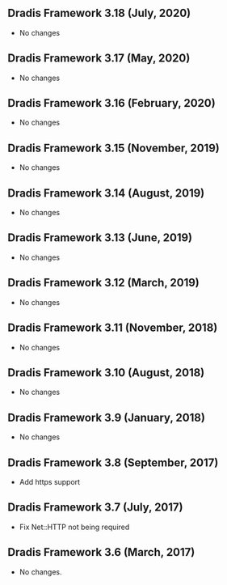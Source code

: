 ## Dradis Framework 3.18 (July, 2020) ##

*   No changes

## Dradis Framework 3.17 (May, 2020) ##

*   No changes

## Dradis Framework 3.16 (February, 2020) ##

*   No changes

## Dradis Framework 3.15 (November, 2019) ##

*   No changes

## Dradis Framework 3.14 (August, 2019) ##

*   No changes

## Dradis Framework 3.13 (June, 2019) ##

*   No changes

## Dradis Framework 3.12 (March, 2019) ##

*   No changes

## Dradis Framework 3.11 (November, 2018) ##

*   No changes

## Dradis Framework 3.10 (August, 2018) ##

*   No changes

## Dradis Framework 3.9 (January, 2018) ##

*   No changes

## Dradis Framework 3.8 (September, 2017) ##

*   Add https support

## Dradis Framework 3.7 (July, 2017) ##

*   Fix Net::HTTP not being required

## Dradis Framework 3.6 (March, 2017) ##

*   No changes.
